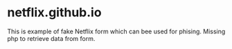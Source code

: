 # netflix.github.io
This is example of fake Netflix form which can bee used for phising. Missing php to retrieve data from form.
